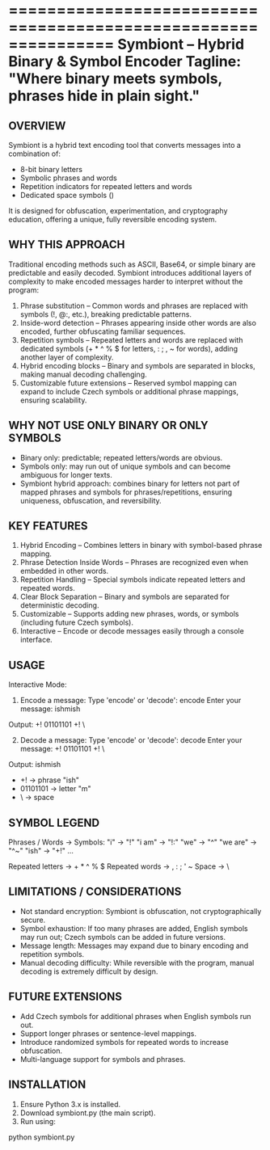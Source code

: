 ===============================================================
Symbiont – Hybrid Binary & Symbol Encoder
Tagline: "Where binary meets symbols, phrases hide in plain sight."
===============================================================

OVERVIEW
--------
Symbiont is a hybrid text encoding tool that converts messages into a combination of:
- 8-bit binary letters
- Symbolic phrases and words
- Repetition indicators for repeated letters and words
- Dedicated space symbols (\)

It is designed for obfuscation, experimentation, and cryptography education, offering a unique, fully reversible encoding system.

WHY THIS APPROACH
-----------------
Traditional encoding methods such as ASCII, Base64, or simple binary are predictable and easily decoded.
Symbiont introduces additional layers of complexity to make encoded messages harder to interpret without the program:

1. Phrase substitution – Common words and phrases are replaced with symbols (!, @:, etc.), breaking predictable patterns.
2. Inside-word detection – Phrases appearing inside other words are also encoded, further obfuscating familiar sequences.
3. Repetition symbols – Repeated letters and words are replaced with dedicated symbols (+ * ^ % $ for letters, : ; , ~ for words), adding another layer of complexity.
4. Hybrid encoding blocks – Binary and symbols are separated in blocks, making manual decoding challenging.
5. Customizable future extensions – Reserved symbol mapping can expand to include Czech symbols or additional phrase mappings, ensuring scalability.

WHY NOT USE ONLY BINARY OR ONLY SYMBOLS
----------------------------------------
- Binary only: predictable; repeated letters/words are obvious.
- Symbols only: may run out of unique symbols and can become ambiguous for longer texts.
- Symbiont hybrid approach: combines binary for letters not part of mapped phrases and symbols for phrases/repetitions, ensuring uniqueness, obfuscation, and reversibility.

KEY FEATURES
------------
1. Hybrid Encoding – Combines letters in binary with symbol-based phrase mapping.
2. Phrase Detection Inside Words – Phrases are recognized even when embedded in other words.
3. Repetition Handling – Special symbols indicate repeated letters and repeated words.
4. Clear Block Separation – Binary and symbols are separated for deterministic decoding.
5. Customizable – Supports adding new phrases, words, or symbols (including future Czech symbols).
6. Interactive – Encode or decode messages easily through a console interface.

USAGE
-----
Interactive Mode:

1. Encode a message:
Type 'encode' or 'decode': encode
Enter your message: ishmish

Output:
+! 01101101 +! \

2. Decode a message:
Type 'encode' or 'decode': decode
Enter your message: +! 01101101 +! \

Output:
ishmish

- +! → phrase "ish"
- 01101101 → letter "m"
- \ → space

SYMBOL LEGEND
-------------
Phrases / Words → Symbols:
"i" → "!"
"i am" → "!:"
"we" → "^"
"we are" → "^~"
"ish" → "+!"
...

Repeated letters → + * ^ % $
Repeated words → , : ; ' ~
Space → \

LIMITATIONS / CONSIDERATIONS
----------------------------
- Not standard encryption: Symbiont is obfuscation, not cryptographically secure.
- Symbol exhaustion: If too many phrases are added, English symbols may run out; Czech symbols can be added in future versions.
- Message length: Messages may expand due to binary encoding and repetition symbols.
- Manual decoding difficulty: While reversible with the program, manual decoding is extremely difficult by design.

FUTURE EXTENSIONS
-----------------
- Add Czech symbols for additional phrases when English symbols run out.
- Support longer phrases or sentence-level mappings.
- Introduce randomized symbols for repeated words to increase obfuscation.
- Multi-language support for symbols and phrases.

INSTALLATION
------------
1. Ensure Python 3.x is installed.
2. Download symbiont.py (the main script).
3. Run using:

python symbiont.py